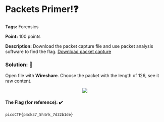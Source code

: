 # Packets Primer!❓

**Tags:** Forensics

**Point:** 100 points

**Description:** 
Download the packet capture file and use packet analysis software to find the flag.
[Download packet capture](network-dump.flag.pcap)

### Solution: 💯

Open file with **Wireshare**. Choose the packet with the length of 126, see it raw content.

<p align="center"> <img src="https://user-images.githubusercontent.com/48288606/159232967-c6ef0ca4-5a09-495e-933d-3e03003d43d5.png"> </p>

#### The Flag (for reference): ✔️
```
picoCTF{p4ck37_5h4rk_7d32b1de}
```
